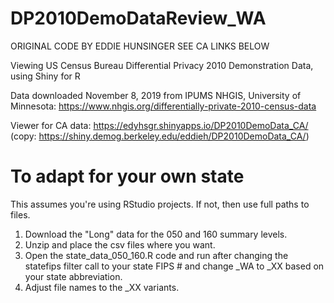 # DP2010DemoDataReview_WA
ORIGINAL CODE BY EDDIE HUNSINGER SEE CA LINKS BELOW

Viewing US Census Bureau Differential Privacy 2010 Demonstration Data, using Shiny for R

Data downloaded November 8, 2019 from IPUMS NHGIS, University of Minnesota: https://www.nhgis.org/differentially-private-2010-census-data 

Viewer for CA data: https://edyhsgr.shinyapps.io/DP2010DemoData_CA/ 
(copy: https://shiny.demog.berkeley.edu/eddieh/DP2010DemoData_CA/) 

# To adapt for your own state
This assumes you're using RStudio projects. If not, then use full paths to files.
1. Download the "Long" data for the 050 and 160 summary levels.
2. Unzip and place the csv files where you want.
3. Open the state_data_050_160.R code and run after changing the statefips filter call to your state FIPS # and change _WA to _XX based on your state abbreviation.
4. Adjust file names to the _XX variants.
